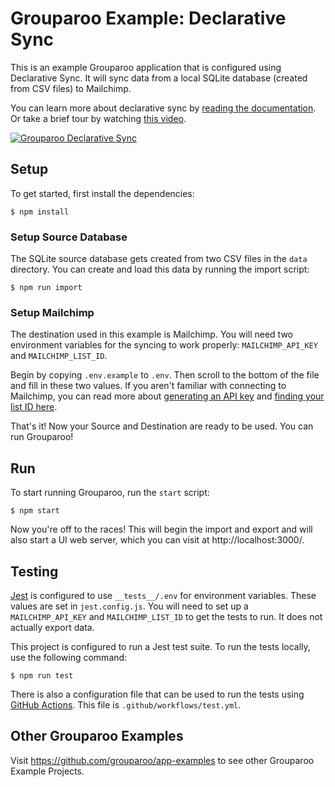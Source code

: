 # Grouparoo Example: Declarative Sync

This is an example Grouparoo application that is configured using Declarative Sync. It will sync data from a local SQLite database (created from CSV files) to Mailchimp.

You can learn more about declarative sync by [reading the documentation](https://www.grouparoo.com/docs/config/code-config). Or take a brief tour by watching [this video](https://www.youtube.com/watch?v=kQ789gMXJB8).

[![Grouparoo Declarative Sync](https://img.youtube.com/vi/kQ789gMXJB8/0.jpg)](https://www.youtube.com/watch?v=kQ789gMXJB8)

## Setup

To get started, first install the dependencies:

    $ npm install

### Setup Source Database

The SQLite source database gets created from two CSV files in the `data` directory. You can create and load this data by running the import script:

    $ npm run import

### Setup Mailchimp

The destination used in this example is Mailchimp. You will need two environment variables for the syncing to work properly: `MAILCHIMP_API_KEY` and `MAILCHIMP_LIST_ID`.

Begin by copying `.env.example` to `.env`. Then scroll to the bottom of the file and fill in these two values. If you aren't familiar with connecting to Mailchimp, you can read more about [generating an API key](https://mailchimp.com/help/about-api-keys/) and [finding your list ID here](https://mailchimp.com/help/find-audience-id/).

That's it! Now your Source and Destination are ready to be used. You can run Grouparoo!

## Run

To start running Grouparoo, run the `start` script:

    $ npm start

Now you're off to the races! This will begin the import and export and will also start a UI web server, which you can visit at http://localhost:3000/.

## Testing

[Jest](https://jestjs.io/) is configured to use `__tests__/.env` for environment variables. These values are set in `jest.config.js`. You will need to set up a `MAILCHIMP_API_KEY` and `MAILCHIMP_LIST_ID` to get the tests to run. It does not actually export data.

This project is configured to run a Jest test suite. To run the tests locally, use the following command:

    $ npm run test

There is also a configuration file that can be used to run the tests using [GitHub Actions](https://github.com/features/actions). This file is `.github/workflows/test.yml`.

## Other Grouparoo Examples

Visit https://github.com/grouparoo/app-examples to see other Grouparoo Example Projects.
